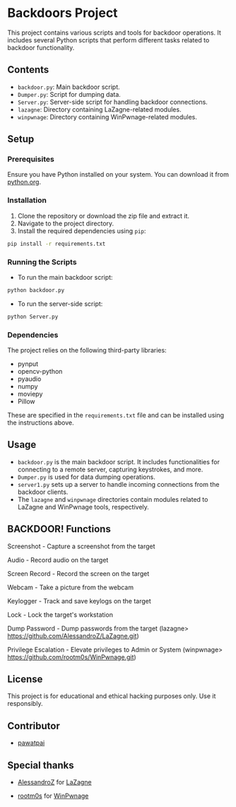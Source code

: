 
# Backdoors Project

This project contains various scripts and tools for backdoor operations. It includes several Python scripts that perform different tasks related to backdoor functionality.

## Contents

- `backdoor.py`: Main backdoor script.
- `Dumper.py`: Script for dumping data.
- `Server.py`: Server-side script for handling backdoor connections.
- `lazagne`: Directory containing LaZagne-related modules.
- `winpwnage`: Directory containing WinPwnage-related modules.

## Setup

### Prerequisites

Ensure you have Python installed on your system. You can download it from [python.org](https://www.python.org/).

### Installation

1. Clone the repository or download the zip file and extract it.
2. Navigate to the project directory.
3. Install the required dependencies using `pip`:

```bash
pip install -r requirements.txt
```

### Running the Scripts

- To run the main backdoor script:

```bash
python backdoor.py
```

- To run the server-side script:

```bash
python Server.py
```

### Dependencies

The project relies on the following third-party libraries:

- pynput
- opencv-python
- pyaudio
- numpy
- moviepy
- Pillow

These are specified in the `requirements.txt` file and can be installed using the instructions above.

## Usage

- `backdoor.py` is the main backdoor script. It includes functionalities for connecting to a remote server, capturing keystrokes, and more.
- `Dumper.py` is used for data dumping operations.
- `server1.py` sets up a server to handle incoming connections from the backdoor clients.
- The `lazagne` and `winpwnage` directories contain modules related to LaZagne and WinPwnage tools, respectively.

## BACKDOOR! Functions
Screenshot              - Capture a screenshot from the target

Audio                   - Record audio on the target

Screen Record           - Record the screen on the target

Webcam                  - Take a picture from the webcam

Keylogger               - Track and save keylogs on the target

Lock                    - Lock the target's workstation

Dump Password           - Dump passwords from the target (lazagne> https://github.com/AlessandroZ/LaZagne.git)

Privilege Escalation    - Elevate privileges to Admin or System (winpwnage> https://github.com/rootm0s/WinPwnage.git)

## License

This project is for educational and ethical hacking purposes only. Use it responsibly.

## Contributor

 - [pawatpai](https://github.com/pawatpai)

## Special thanks

- [AlessandroZ](https://github.com/AlessandroZ) for [LaZagne](https://github.com/AlessandroZ/LaZagne)
  
- [rootm0s](https://github.com/rootm0s) for [WinPwnage](https://github.com/rootm0s/WinPwnage)
